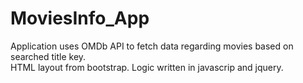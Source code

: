 # MoviesInfo_App  
Application uses OMDb API to fetch data regarding movies based on searched title key.  
HTML layout from bootstrap. Logic written in javascrip and jquery.  
